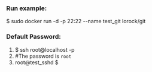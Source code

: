 ### Run example:

$ sudo docker run -d -p 22:22 --name test_git lorock/git

### Default Password:

1. $ ssh root@localhost -p
2. #The password is `root`
3. root@test_sshd $
